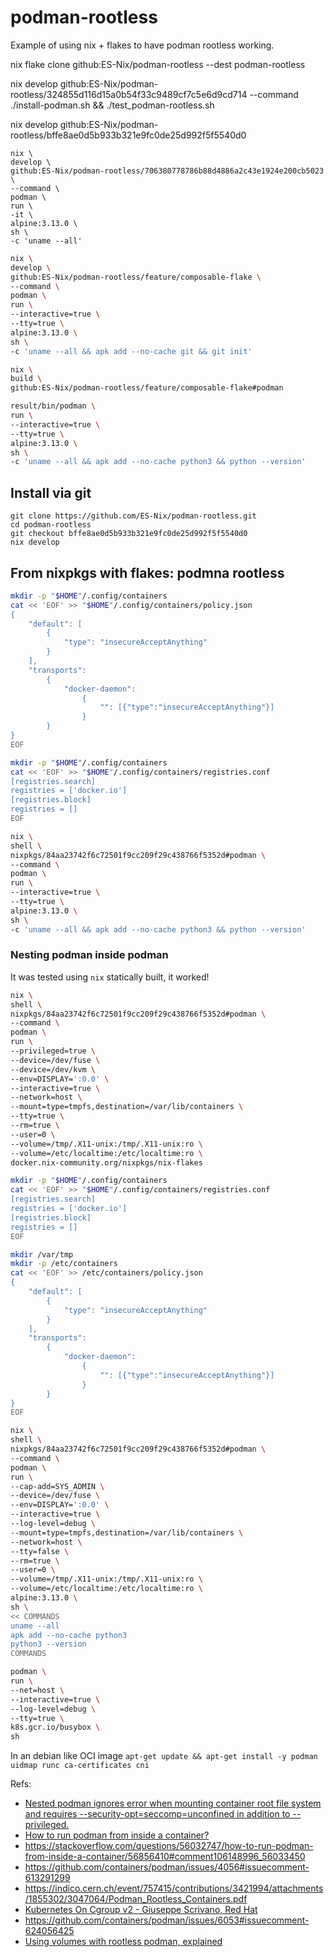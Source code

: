 # podman-rootless

Example of using nix + flakes to have podman rootless working.



nix flake clone github:ES-Nix/podman-rootless --dest podman-rootless

nix develop github:ES-Nix/podman-rootless/324855d116d15a0b54f33c9489cf7c5e6d9cd714 --command ./install-podman.sh && ./test_podman-rootless.sh

nix develop github:ES-Nix/podman-rootless/bffe8ae0d5b933b321e9fc0de25d992f5f5540d0

```
nix \
develop \
github:ES-Nix/podman-rootless/706380778786b88d4886a2c43e1924e200cb5023 \
--command \
podman \
run \
-it \
alpine:3.13.0 \
sh \
-c 'uname --all'
```

```bash
nix \
develop \
github:ES-Nix/podman-rootless/feature/composable-flake \
--command \
podman \
run \
--interactive=true \
--tty=true \
alpine:3.13.0 \
sh \
-c 'uname --all && apk add --no-cache git && git init'
```


```bash
nix \
build \
github:ES-Nix/podman-rootless/feature/composable-flake#podman

result/bin/podman \
run \
--interactive=true \
--tty=true \
alpine:3.13.0 \
sh \
-c 'uname --all && apk add --no-cache python3 && python --version'
```

## Install via git

```
git clone https://github.com/ES-Nix/podman-rootless.git
cd podman-rootless
git checkout bffe8ae0d5b933b321e9fc0de25d992f5f5540d0
nix develop
```


## From nixpkgs with flakes: podmna rootless


```bash
mkdir -p "$HOME"/.config/containers
cat << 'EOF' >> "$HOME"/.config/containers/policy.json
{
    "default": [
        {
            "type": "insecureAcceptAnything"
        }
    ],
    "transports":
        {
            "docker-daemon":
                {
                    "": [{"type":"insecureAcceptAnything"}]
                }
        }
}
EOF

mkdir -p "$HOME"/.config/containers
cat << 'EOF' >> "$HOME"/.config/containers/registries.conf
[registries.search]
registries = ['docker.io']
[registries.block]
registries = []
EOF
```


```bash
nix \
shell \
nixpkgs/84aa23742f6c72501f9cc209f29c438766f5352d#podman \
--command \
podman \
run \
--interactive=true \
--tty=true \
alpine:3.13.0 \
sh \
-c 'uname --all && apk add --no-cache python3 && python --version'
```


### Nesting podman inside podman

It was tested using `nix` statically built, it worked!

```bash
nix \
shell \
nixpkgs/84aa23742f6c72501f9cc209f29c438766f5352d#podman \
--command \
podman \
run \
--privileged=true \
--device=/dev/fuse \
--device=/dev/kvm \
--env=DISPLAY=':0.0' \
--interactive=true \
--network=host \
--mount=type=tmpfs,destination=/var/lib/containers \
--tty=true \
--rm=true \
--user=0 \
--volume=/tmp/.X11-unix:/tmp/.X11-unix:ro \
--volume=/etc/localtime:/etc/localtime:ro \
docker.nix-community.org/nixpkgs/nix-flakes
```

```bash
mkdir -p "$HOME"/.config/containers
cat << 'EOF' >> "$HOME"/.config/containers/registries.conf
[registries.search]
registries = ['docker.io']
[registries.block]
registries = []
EOF

mkdir /var/tmp
mkdir -p /etc/containers
cat << 'EOF' >> /etc/containers/policy.json
{
    "default": [
        {
            "type": "insecureAcceptAnything"
        }
    ],
    "transports":
        {
            "docker-daemon":
                {
                    "": [{"type":"insecureAcceptAnything"}]
                }
        }
}
EOF
```

```bash
nix \
shell \
nixpkgs/84aa23742f6c72501f9cc209f29c438766f5352d#podman \
--command \
podman \
run \
--cap-add=SYS_ADMIN \
--device=/dev/fuse \
--env=DISPLAY=':0.0' \
--interactive=true \
--log-level=debug \
--mount=type=tmpfs,destination=/var/lib/containers \
--network=host \
--tty=false \
--rm=true \
--user=0 \
--volume=/tmp/.X11-unix:/tmp/.X11-unix:ro \
--volume=/etc/localtime:/etc/localtime:ro \
alpine:3.13.0 \
sh \
<< COMMANDS
uname --all
apk add --no-cache python3
python3 --version
COMMANDS
```

```bash
podman \
run \
--net=host \
--interactive=true \ 
--log-level=debug \
--tty=true \
k8s.gcr.io/busybox \
sh
```

In an debian like OCI image `apt-get update && apt-get install -y podman uidmap runc ca-certificates cni`


Refs:
- [Nested podman ignores error when mounting container root file system and requires --security-opt=seccomp=unconfined in addition to --privileged.](https://github.com/containers/podman/issues/8849)
- [How to run podman from inside a container?](https://stackoverflow.com/a/56856410)
- https://stackoverflow.com/questions/56032747/how-to-run-podman-from-inside-a-container/56856410#comment106148996_56033450
- https://github.com/containers/podman/issues/4056#issuecomment-613291299
- https://indico.cern.ch/event/757415/contributions/3421994/attachments/1855302/3047064/Podman_Rootless_Containers.pdf
- [Kubernetes On Cgroup v2 - Giuseppe Scrivano, Red Hat](https://www.youtube.com/watch?v=u8h0e84HxcE)
- https://github.com/containers/podman/issues/6053#issuecomment-624056425
- [Using volumes with rootless podman, explained ](https://www.tutorialworks.com/podman-rootless-volumes/)

